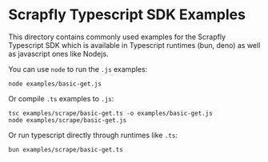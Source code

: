 # Scrapfly Typescript SDK Examples

This directory contains commonly used examples for the Scrapfly Typescript SDK which is available in Typescript runtimes (bun, deno) as well as javascript ones like Nodejs.

You can use `node` to run the `.js` examples:

```
node examples/basic-get.js
```

Or compile `.ts` examples to `.js`:

```
tsc examples/scrape/basic-get.ts -o examples/basic-get.js
node examples/scrape/basic-get.js
```

Or run typescript directly through runtimes like `.ts`:

```
bun examples/scrape/basic-get.ts
```
